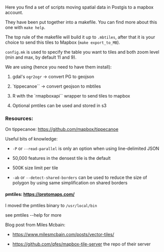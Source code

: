 Here you find a set of scripts moving spatial data in Postgis to a mapbox account. 

They have been put together into a makefile. You can find more about this one with `make help`. 

The top rule of the makefile will build it up to `.mbtiles`, after that it is your choice to send this tiles to Mapbox (`make export_to_MB`). 

`config.mk` is used to specify the table you want to tiles and both zoom level (min and max, by default 11 and 9). 

We are using (hence you need to have them install):

1.  gdal's `ogr2ogr` -> convert PG to geojson

2.  `tippecanoe`` -> convert geojson to mbtiles 

3. R with the `rmapboxapi`` wrapper to send tiles to mapbox

4. Optional pmtiles can be used and stored in s3 

### Resources: 

On tippecanoe: https://github.com/mapbox/tippecanoe

Useful bits of knowledge: 

- `-P` or `--read-parallel` is only an option when using line-delimited JSON

- 50,000 features in the densest tile is the default

- 500K size limit per tile

- `-ab` or `--detect-shared-borders` can be used to reduce the size of polygon by using same simplification on shared borders 

#### pmtiles: https://protomaps.com/

I moved the pmtiles binary to `/usr/local/bin` 

see pmtiles --help for more

Blog post from Miles Mcbain: 

- https://www.milesmcbain.com/posts/vector-tiles/

- https://github.com/qfes/mapbox-tile-server the repo of their server 
